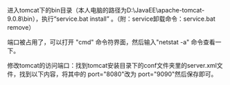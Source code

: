 进入tomcat下的bin目录（本人电脑的路径为D:\JavaEE\apache-tomcat-9.0.8\bin），执行“service.bat install” 。（附：service卸载命令：service.bat remove）

端口被占用了，可以打开 "cmd" 命令符界面，然后输入"netstat -a" 命令查看一下。

修改tomcat的访问端口：找到tomcat安装目录下的conf文件夹里的server.xml文件，找到以下内容，将其中的 port="8080"改为 port="9090"然后保存即可。